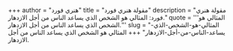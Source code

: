 +++
author = "هنري فورد"
title = "مقولة هنري فورد"
description = "مقولة هنري فورد: المثالي هو الشخص الذي يساعد الناس من أجل الازدهار."
quote = '''المثالي هو الشخص الذي يساعد الناس من أجل الازدهار.'''
slug = "المثالي-هو-الشخص-الذي-يساعد-الناس-من-أجل-الازدهار"
+++
المثالي هو الشخص الذي يساعد الناس من أجل الازدهار.
